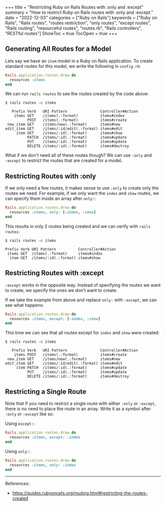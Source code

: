 +++
title = "Restricting Ruby on Rails Routes with :only and :except"
summary = "How to restrict Ruby on Rails routes with :only and :except."
date = "2022-12-03"
categories = ["Ruby on Rails"]
keywords = ["Ruby on Rails", "Rails routes", "routes restriction", "only routes", "except routes", "Rails routing", "resourceful routes", "routes.rb", "Rails controllers", "RESTful routes"]
ShowToc = true
TocOpen = true
+++

## Generating All Routes for a Model

Lets say we have an `item` model in a Ruby on Rails application. To create standard routes for this model, we write the following in `config.rb`:

```ruby
Rails.application.routes.draw do
  resources :items
end
```

We can run `rails routes` to see the routes created by the code above:

```
$ rails routes -c items

   Prefix Verb   URI Pattern               Controller#Action
    items GET    /items(.:format)          items#index
          POST   /items(.:format)          items#create
 new_item GET    /items/new(.:format)      items#new
edit_item GET    /items/:id/edit(.:format) items#edit
     item GET    /items/:id(.:format)      items#show
          PATCH  /items/:id(.:format)      items#update
          PUT    /items/:id(.:format)      items#update
          DELETE /items/:id(.:format)      items#destroy
```

What if we don't need all of these routes though? We can use `:only` and `:except` to restrict the routes that are created for a model.

## Restricting Routes with :only

If we only need a few routes, it makes sense to use `:only` to create only the routes we need. For example, if we only want the `index` and `show` routes, we can specify them inside an array after `only:`:

```ruby
Rails.application.routes.draw do
  resources :items, only: [:index, :show]
end
```

This results in only 2 routes being created and we can verify with `rails routes`:

```
$ rails routes -c items

Prefix Verb URI Pattern          Controller#Action
 items GET  /items(.:format)     items#index
  item GET  /items/:id(.:format) items#show
```

## Restricting Routes with :except

`:except` works in the opposite way. Instead of specifying the routes we want to create, we specify the ones we don't want to create.

If we take the example from above and replace `only:` with `:except`, we can see what happens:

```ruby
Rails.application.routes.draw do
  resources :items, except: [:index, :show]
end
```

This time we can see that all routes except for `index` and `show` were created:

```
$ rails routes -c items

   Prefix Verb   URI Pattern               Controller#Action
    items POST   /items(.:format)          items#create
 new_item GET    /items/new(.:format)      items#new
edit_item GET    /items/:id/edit(.:format) items#edit
     item PATCH  /items/:id(.:format)      items#update
          PUT    /items/:id(.:format)      items#update
          DELETE /items/:id(.:format)      items#destroy
```

## Restricting a Single Route

Note that if you need to restrict a single route with either `:only` or `:except`, there is no need to place the route in an array. Write it as a symbol after `:only` or `:except` like so:

Using `except:`:
```ruby
Rails.application.routes.draw do
  resources :items, except: :index
end
```

Using `only:`:
```ruby
Rails.application.routes.draw do
  resources :items, only: :index
end
```

---

References:
- https://guides.rubyonrails.org/routing.html#restricting-the-routes-created
